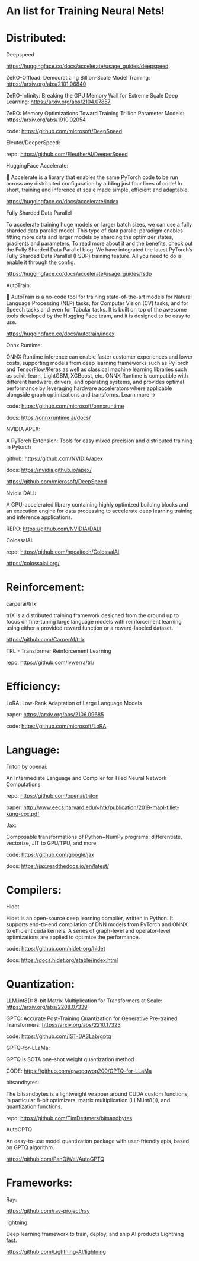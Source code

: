 # An list for Training Neural Nets!

# Distributed:

Deepspeed

https://huggingface.co/docs/accelerate/usage_guides/deepspeed

ZeRO-Offload: Democratizing Billion-Scale Model Training: https://arxiv.org/abs/2101.06840

ZeRO-Infinity: Breaking the GPU Memory Wall for Extreme Scale Deep Learning: https://arxiv.org/abs/2104.07857

ZeRO: Memory Optimizations Toward Training Trillion Parameter Models: https://arxiv.org/abs/1910.02054

code: https://github.com/microsoft/DeepSpeed

Eleuter/DeeperSpeed:

repo: https://github.com/EleutherAI/DeeperSpeed

HuggingFace Accelerate:

🤗 Accelerate is a library that enables the same PyTorch code to be run across any distributed configuration by adding just four lines of code! In short, training and inference at scale made simple, efficient and adaptable.

https://huggingface.co/docs/accelerate/index

Fully Sharded Data Parallel

To accelerate training huge models on larger batch sizes, we can use a fully sharded data parallel model. This type of data parallel paradigm enables fitting more data and larger models by sharding the optimizer states, gradients and parameters. To read more about it and the benefits, check out the Fully Sharded Data Parallel blog. We have integrated the latest PyTorch’s Fully Sharded Data Parallel (FSDP) training feature. All you need to do is enable it through the config.

https://huggingface.co/docs/accelerate/usage_guides/fsdp

AutoTrain:

🤗 AutoTrain is a no-code tool for training state-of-the-art models for Natural Language Processing (NLP) tasks, for Computer Vision (CV) tasks, and for Speech tasks and even for Tabular tasks. It is built on top of the awesome tools developed by the Hugging Face team, and it is designed to be easy to use.

https://huggingface.co/docs/autotrain/index

Onnx Runtime:

ONNX Runtime inference can enable faster customer experiences and lower costs, supporting models from deep learning frameworks such as PyTorch and TensorFlow/Keras as well as classical machine learning libraries such as scikit-learn, LightGBM, XGBoost, etc. ONNX Runtime is compatible with different hardware, drivers, and operating systems, and provides optimal performance by leveraging hardware accelerators where applicable alongside graph optimizations and transforms. Learn more →

code: https://github.com/microsoft/onnxruntime

docs: https://onnxruntime.ai/docs/

NVIDIA APEX:

A PyTorch Extension: Tools for easy mixed precision and distributed training in Pytorch

github: https://github.com/NVIDIA/apex

docs: https://nvidia.github.io/apex/

https://github.com/microsoft/DeepSpeed

Nvidia DALI:

A GPU-accelerated library containing highly optimized building blocks and an execution engine for data processing to accelerate deep learning training and inference applications.

REPO: https://github.com/NVIDIA/DALI

ColossalAI:

repo: https://github.com/hpcaitech/ColossalAI

https://colossalai.org/

# Reinforcement:

carperai/trlx:

trlX is a distributed training framework designed from the ground up to focus on fine-tuning large language models with reinforcement learning using either a provided reward function or a reward-labeled dataset.

https://github.com/CarperAI/trlx

TRL - Transformer Reinforcement Learning

repo: https://github.com/lvwerra/trl/

# Efficiency:

LoRA: Low-Rank Adaptation of Large Language Models

paper: https://arxiv.org/abs/2106.09685

code: https://github.com/microsoft/LoRA


# Language:

Triton by openai:

An Intermediate Language and Compiler for Tiled Neural Network Computations

repo: https://github.com/openai/triton

paper: http://www.eecs.harvard.edu/~htk/publication/2019-mapl-tillet-kung-cox.pdf

Jax:

Composable transformations of Python+NumPy programs: differentiate, vectorize, JIT to GPU/TPU, and more

code: https://github.com/google/jax

docs: https://jax.readthedocs.io/en/latest/

# Compilers:

Hidet

Hidet is an open-source deep learning compiler, written in Python. It supports end-to-end compilation of DNN models from PyTorch and ONNX to efficient cuda kernels. A series of graph-level and operator-level optimizations are applied to optimize the performance.

code: https://github.com/hidet-org/hidet

docs: https://docs.hidet.org/stable/index.html

# Quantization:

LLM.int8(): 8-bit Matrix Multiplication for Transformers at Scale: https://arxiv.org/abs/2208.07339

GPTQ: Accurate Post-Training Quantization for Generative Pre-trained Transformers: https://arxiv.org/abs/2210.17323

code: https://github.com/IST-DASLab/gptq

GPTQ-for-LLaMa:

GPTQ is SOTA one-shot weight quantization method

CODE: https://github.com/qwopqwop200/GPTQ-for-LLaMa

bitsandbytes:

The bitsandbytes is a lightweight wrapper around CUDA custom functions, in particular 8-bit optimizers, matrix multiplication (LLM.int8()), and quantization functions.

repo: https://github.com/TimDettmers/bitsandbytes

AutoGPTQ

An easy-to-use model quantization package with user-friendly apis, based on GPTQ algorithm.

https://github.com/PanQiWei/AutoGPTQ

# Frameworks:

Ray: 

https://github.com/ray-project/ray

lightning: 

Deep learning framework to train, deploy, and ship AI products Lightning fast.

https://github.com/Lightning-AI/lightning


